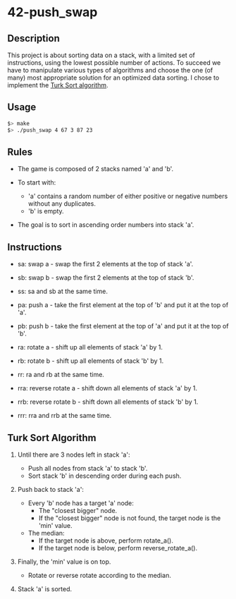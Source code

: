 # 42-push_swap

## Description

This project is about sorting data on a stack, with a limited set of instructions, using the lowest possible number of actions. To succeed we have to manipulate various types of algorithms and choose the one (of many) most appropriate solution for an optimized data sorting. I chose to implement the [Turk Sort algorithm](https://medium.com/@ayogun/push-swap-c1f5d2d41e97).

## Usage

```bash
$> make
$> ./push_swap 4 67 3 87 23
```

## Rules

- The game is composed of 2 stacks named 'a' and 'b'.

- To start with:
  - 'a' contains a random number of either positive or negative numbers without any duplicates.
  - 'b' is empty.

- The goal is to sort in ascending order numbers into stack 'a'.

## Instructions

- sa: swap a - swap the first 2 elements at the top of stack 'a'.
- sb: swap b - swap the first 2 elements at the top of stack 'b'.
- ss: sa and sb at the same time.

- pa: push a - take the first element at the top of 'b' and put it at the top of 'a'.
- pb: push b - take the first element at the top of 'a' and put it at the top of 'b'.

- ra: rotate a - shift up all elements of stack 'a' by 1.
- rb: rotate b - shift up all elements of stack 'b' by 1.
- rr: ra and rb at the same time.

- rra: reverse rotate a - shift down all elements of stack 'a' by 1.
- rrb: reverse rotate b - shift down all elements of stack 'b' by 1.
- rrr: rra and rrb at the same time.

## Turk Sort Algorithm

1. Until there are 3 nodes left in stack 'a':
    - Push all nodes from stack 'a' to stack 'b'.
    - Sort stack 'b' in descending order during each push.

2. Push back to stack 'a':
    - Every 'b' node has a target 'a' node:
      - The "closest bigger" node.
      - If the "closest bigger" node is not found, the target node is the 'min' value.
    - The median:
      - If the target node is above, perform rotate_a().
      - If the target node is below, perform reverse_rotate_a().

3. Finally, the 'min' value is on top.
    - Rotate or reverse rotate according to the median.

4. Stack 'a' is sorted.
